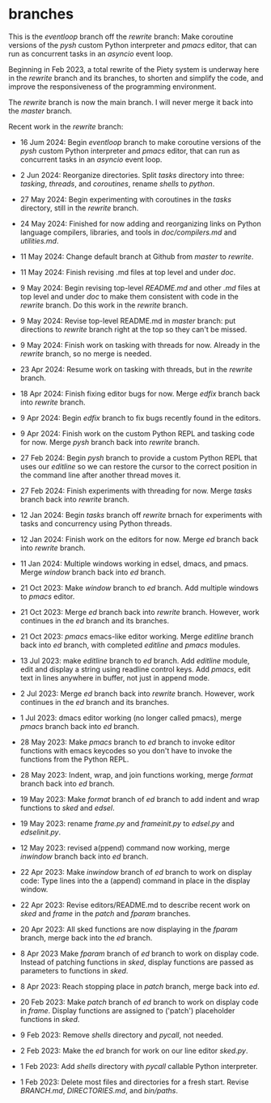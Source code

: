 
branches
========

This is the *eventloop* branch off the *rewrite* branch: 
Make coroutine versions of the  *pysh* custom Python interpreter and
*pmacs* editor, that can run as concurrent tasks in an *asyncio* event
loop.

Beginning in Feb 2023, a total rewrite of the Piety system is underway
here in the *rewrite* branch and its branches, to shorten and simplify 
the code, and improve the responsiveness of the programming environment.

The *rewrite* branch is now the main branch.  I will never merge it back
into the *master* branch.

Recent work in the *rewrite* branch:

- 16 Jum 2024: Begin *eventloop* branch to make coroutine versions of the 
  *pysh* custom Python interpreter and *pmacs* editor, that can run 
  as concurrent tasks in an *asyncio* event loop.

-  2 Jun 2024: Reorganize directories.  Split *tasks* directory into 
  three: *tasking*, *threads*, and *coroutines*, rename *shells* to *python*.
 
- 27 May 2024: Begin experimenting with coroutines in the *tasks* directory,
  still in the *rewrite* branch.
  
- 24 May 2024: Finished for now adding and reorganizing links on Python
  language compilers, libraries, and tools in *doc/compilers.md* and
  *utilities.md*.

- 11 May 2024: Change default branch at Github from *master* to *rewrite*.

- 11 May 2024: Finish revising .md files at top level and under *doc*.

-  9 May 2024: Begin revising top-level *README.md* and other *.md* files
   at top level and under *doc* to make them consistent with code in
   the *rewrite* branch.  Do this work in the *rewrite* branch.

-  9 May 2024:  Revise top-level README.md in *master* branch:
   put directions to *rewrite* branch right at the top so they
   can't be missed.
 
-  9 May 2024:  Finish work on tasking with threads for now.  Already in 
   the *rewrite* branch, so no merge is needed.
 
- 23 Apr 2024:  Resume work on tasking with threads, but in the *rewrite* branch.

- 18 Apr 2024:  Finish fixing editor bugs for now.  Merge *edfix* branch
  back into *rewrite* branch.

- 9 Apr 2024: Begin *edfix* branch to fix bugs recently found in the editors. 

- 9 Apr 2024: Finish work on the custom Python REPL and tasking code 
  for now.  Merge *pysh* branch back into *rewrite* branch.

- 27 Feb 2024: Begin *pysh* branch to provide a custom Python REPL that
  uses our *editline* so we can restore the cursor to the correct
  position in the command line after another thread moves it.
 
- 27 Feb 2024: Finish experiments with threading for now.  Merge 
  *tasks* branch back into *rewrite* branch.

- 12 Jan 2024: Begin *tasks* branch off *rewrite* brnach for experiments 
  with tasks and  concurrency using Python threads.

- 12 Jan 2024: Finish work on the editors for now.  Merge *ed* branch
  back into *rewrite* branch.

- 11 Jan 2024: Multiple windows working in edsel, dmacs, and pmacs.
  Merge *window* branch back into *ed* branch.

- 21 Oct 2023: Make *window* branch to *ed* branch.  Add multiple windows
  to *pmacs* editor.

- 21 Oct 2023: Merge *ed* branch back into *rewrite* branch.  However, 
  work continues in the *ed* branch and its branches.

- 21 Oct 2023: *pmacs* emacs-like editor working.  Merge *editline* branch 
  back into *ed* branch, with completed *editline* and *pmacs* modules.  

- 13 Jul 2023: make *editline* branch to *ed* branch.
  Add *editline* module, edit and display a string using readline control keys.
  Add *pmacs*, edit text in lines anywhere in buffer, not just in append mode. 

- 2 Jul 2023: Merge *ed* branch back into *rewrite* branch.  However, 
  work continues in the *ed* branch and its branches.

- 1 Jul 2023: dmacs editor working (no longer called pmacs), merge 
  *pmacs* branch back into *ed* branch.

- 28 May 2023: Make *pmacs* branch to *ed* branch to invoke editor functions
  with emacs keycodes so you don't have to invoke the functions from the 
  Python REPL.

- 28 May 2023: Indent, wrap, and join functions working, merge *format*
  branch back into *ed* branch.

- 19 May 2023: Make *format* branch of *ed* branch to add indent and 
  wrap functions to *sked* and *edsel*.

- 19 May 2023: rename *frame.py* and *frameinit.py* to *edsel.py* and
  *edselinit.py*.

- 12 May 2023: revised a(ppend) command now working, merge *inwindow* branch
  back into *ed* branch.

- 22 Apr 2023: Make *inwindow* branch of *ed* branch to work on display code:
   Type lines into the a (append) command in place in the display window.

- 22 Apr 2023: Revise editors/README.md to describe recent work on
   *sked* and *frame* in the *patch* and *fparam* branches.

- 20 Apr 2023: All sked functions are now displaying in the *fparam* branch,
   merge back into the *ed* branch.

-  8 Apr 2023 Make *fparam* branch of *ed* branch to work on display code.
   Instead of patching functions in *sked*, display functions are passed 
   as parameters to functions in *sked*.

-  8 Apr 2023: Reach stopping place in *patch* branch, merge back into *ed*.

- 20 Feb 2023: Make *patch* branch of *ed* branch to work on display code 
   in *frame*.  Display functions are assigned to ('patch') placeholder
   functions in *sked*.

-  9 Feb 2023: Remove *shells* directory and *pycall*, not needed.

-  2 Feb 2023: Make the *ed* branch for work on our line editor *sked.py*.

-  1 Feb 2023: Add *shells* directory with *pycall* callable Python interpreter.

-  1 Feb 2023: Delete most files and directories for a fresh start.
   Revise *BRANCH.md*, *DIRECTORIES.md*, and *bin/paths*.

